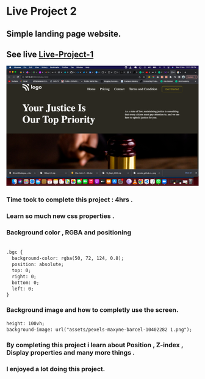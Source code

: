 
# Live Project 2

## Simple landing page website.

## See live [Live-Project-1](https://live-project-2n.netlify.app)

![img](Live-proj-3.png)

### Time took to complete this project : 4hrs .
### Learn so much new css properties .


### Background color , RGBA and positioning 
```

.bgc {
  background-color: rgba(50, 72, 124, 0.8);
  position: absolute;
  top: 0;
  right: 0;
  bottom: 0;
  left: 0;
}

```

### Background image and how to completly use the screen. 

```
height: 100vh;
background-image: url("assets/pexels-maxyne-barcel-10402282 1.png");

```

### By completing this project i learn about **Position** , **Z-index** , **Display properties** and many more things .

### I enjoyed a lot doing this project.

